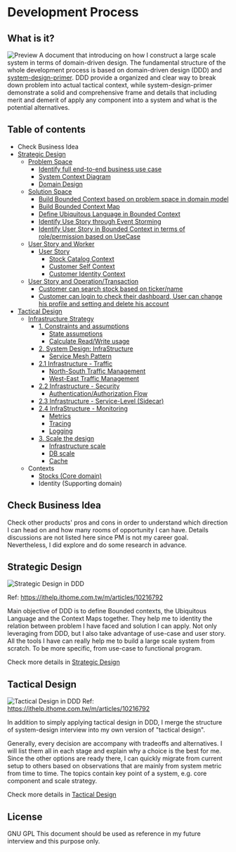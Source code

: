 # Development Process

## What is it?

![Preview](https://drive.google.com/uc?export=view&id=1FZJMp8F9n53gc-z27M3VHS4dUa-zO8gL)
A document that introducing on how I construct a large scale system in terms of domain-driven design. The fundamental structure of the whole development process is based on domain-driven design (DDD) and [system-design-primer](https://github.com/donnemartin/system-design-primer). DDD provide a organized and clear way to break down problem into actual tactical context, while system-design-primer demonstrate a solid and comprehensive frame and details that including merit and demerit of apply any component into a system and what is the potential alternatives.

## Table of contents

- Check Business Idea
- [Strategic Design](strategic_degisn.md)
  - [Problem Space](strategic_degisn.md#problem-space)
    - [Identify full end-to-end business use case](strategic_degisn.md#identify-full-end-to-end-business-use-case)
    - [System Context Diagram](strategic_degisn.md#system-context-diagram)
    - [Domain Design](strategic_degisn.md#solution-space)
  - [Solution Space](strategic_degisn.md#solution-space)
    - [Build Bounded Context based on problem space in domain model](strategic_degisn.md#bounded-context)
    - [Build Bounded Context Map](strategic_degisn.md#bounded-context-map)
    - [Define Ubiquitous Language in Bounded Context](strategic_degisn.md#ubiquitous-language-in-bounded-context)
    - [Identify Use Story through Event Storming](strategic_degisn.md#identify-use-story-through-event-storming)
    - [Identify User Story in Bounded Context in terms of role/permission based on UseCase](strategic_degisn.md#identify-user-story-in-bounded-context-in-terms-of-role)
  - [User Story and Worker](strategic_degisn.md#user-story-and-worker)
    - [User Story](strategic_degisn.md#user-story)
      - [Stock Catalog Context](strategic_degisn.md#stock-catalog-context)
      - [Customer Self Context](strategic_degisn.md#customer-self-context)
      - [Customer Identity Context](strategic_degisn.md#customer-identity-context)
  - [User Story and Operation/Transaction](strategic_degisn.md#user-story-and-operation/transaction-mapping)
    - [Customer can search stock based on ticker/name](strategic_degisn.md#Customer-can-search-stock-based-on-ticker)
    - [Customer can login to check their dashboard, User can change his profile and setting and delete his account](strategic_degisn.md#Customer-can-login-to-check-their-dashboard,-User-can-change-his-profile-and-setting-and-delete-his-account)
- [Tactical Design](tactical_design.md)
  - [Infrastructure Strategy](tactical_design.md#infrastructure-strategy)
    - [1. Constraints and assumptions](tactical_design.md#1.-constraints-and-assumptions)
      - [State assumptions](tactical_design.md#state-assumptions)
      - [Calculate Read/Write usage](tactical_design.md#calculate-read/Write-usage)
    - [2. System Design: InfraStructure](tactical_design.md#2.-system-design:-infraStructure)
      - [Service Mesh Pattern](tactical_design.md#service-mesh-pattern)
    - [2.1 Infrastructure - Traffic](tactical_design.md#2.1-infrastructure---traffic)
      - [North-South Traffic Management](tactical_design.md#north-South-traffic-management)
      - [West-East Traffic Management](tactical_design.md#west-East-traffic-management)
    - [2.2 Infrastructure - Security](tactical_design.md#2.2-infrastructure---security)
      - [Authentication/Authorization Flow](tactical_design.md#Authentication/Authorization-flow)
    - [2.3 Infrastructure - Service-Level (Sidecar)](tactical_design.md#2.3-infrastructure---sidecar)
    - [2.4 InfraStructure - Monitoring](tactical_design.md#2.4-infraStructure---monitoring)
      - [Metrics](tactical_design.md#metrics)
      - [Tracing](tactical_design.md#tracing)
      - [Logging](tactical_design.md#logging)
    - [3. Scale the design](tactical_design.md#3.-scale-the-design)
      - [Infrastructure scale](tactical_design.md#infrastructure-scale)
      - [DB scale](tactical_design.md#db-scale)
      - [Cache](tactical_design.md#cache)
  - Contexts
    - [Stocks (Core domain)](/stock_context.md)
    - Identity (Supporting domain)

## Check Business Idea

Check other products' pros and cons in order to understand which direction I can head on and how many rooms of opportunity I can have. Details discussions are not listed here since PM is not my career goal. Nevertheless, I did explore and do some research in advance.

## Strategic Design

![Strategic Design in DDD](https://drive.google.com/uc?export=view&id=19-pno17L98jpnhwYyRZShlt5ZhUlZDgN&sz=w300-h50)

Ref: https://ithelp.ithome.com.tw/m/articles/10216792

Main objective of DDD is to define Bounded contexts, the Ubiquitous Language and the Context Maps together. They help me to identity the relation between problem I have faced and solution I can apply. Not only leveraging from DDD, but I also take advantage of use-case and user story. All the tools I have can really help me to build a large scale system from scratch. To be more specific, from use-case to functional program.

Check more details in [Strategic Design](strategic_degisn.md)

## Tactical Design

![Tactical Design in DDD](https://drive.google.com/uc?id=1jaJUP7Az5St4nsyedx14y4zhHN25uUTN&sz=w300)
Ref: https://ithelp.ithome.com.tw/m/articles/10216792

In addition to simply applying tactical design in DDD, I merge the structure of system-design interview into my own version of "tactical design".

Generally, every decision are accompany with tradeoffs and alternatives. I will list them all in each stage and explain why a choice is the best for me. Since the other options are ready there, I can quickly migrate from current setup to others based on observations that are mainly from system metric from time to time. The topics contain key point of a system, e.g. core component and scale strategy.

Check more details in [Tactical Design](tactical_design.md)

## License

GNU GPL
This document should be used as reference in my future interview and this purpose only.
